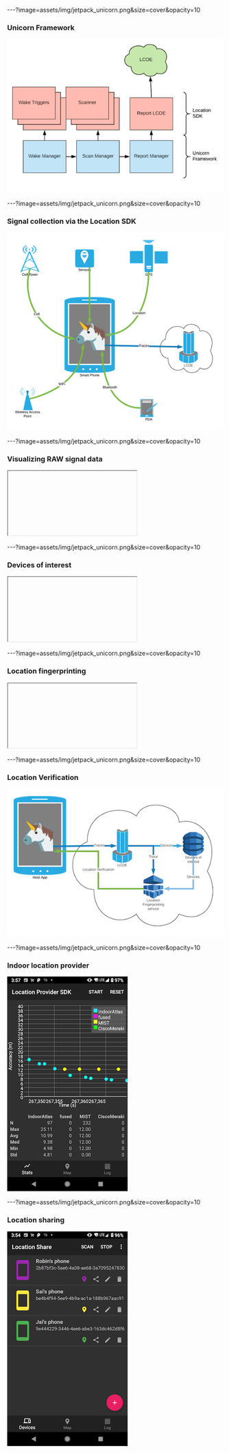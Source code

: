 ---?image=assets/img/jetpack_unicorn.png&size=cover&opacity=10

### Unicorn Framework

![](assets/img/unicorn_framework.png)

---?image=assets/img/jetpack_unicorn.png&size=cover&opacity=10

### Signal collection via the Location SDK

![](assets/img/unicorn_overview.png)

---?image=assets/img/jetpack_unicorn.png&size=cover&opacity=10

### Visualizing RAW signal data

<iframe class="stretch" data-src="https://unicron-nextgen.cloud.mapquest.com/"></iframe>

---?image=assets/img/jetpack_unicorn.png&size=cover&opacity=10

### Devices of interest

<iframe class="stretch" data-src="https://5eu9km5w3g.execute-api.us-east-1.amazonaws.com/prod/static/plot_geojson.html"></iframe>

---?image=assets/img/jetpack_unicorn.png&size=cover&opacity=10

### Location fingerprinting

<iframe class="stretch" data-src="https://xumgm8mdzc.execute-api.us-east-1.amazonaws.com/dev/doiDevicesByLocation?longitude=-104.999451&latitude=39.752355&radius=50"></iframe>

---?image=assets/img/jetpack_unicorn.png&size=cover&opacity=10

### Location Verification

![](assets/img/location_verification.png)

---?image=assets/img/jetpack_unicorn.png&size=cover&opacity=10

### Indoor location provider

![](assets/img/device_indoor_location.png)

---?image=assets/img/jetpack_unicorn.png&size=cover&opacity=10

### Location sharing

![](assets/img/device_location_sharing.png)
